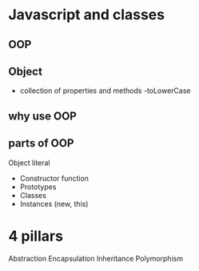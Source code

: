 # Javascript and classes

## OOP

## Object
- collection of properties and methods
-toLowerCase

## why use OOP

## parts of OOP
Object literal

- Constructor function
- Prototypes
- Classes
- Instances (new, this)

# 4 pillars
Abstraction
Encapsulation
Inheritance
Polymorphism